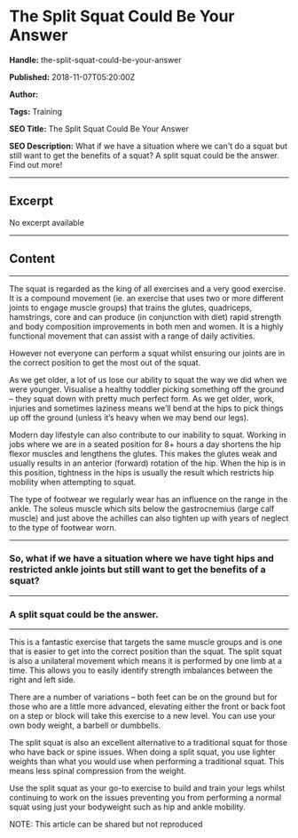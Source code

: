 # The Split Squat Could Be Your Answer

**Handle:** the-split-squat-could-be-your-answer

**Published:** 2018-11-07T05:20:00Z

**Author:**  

**Tags:** Training

**SEO Title:** The Split Squat Could Be Your Answer

**SEO Description:** What if we have a situation where we can't do a squat but still want to get the benefits of a squat? A split squat could be the answer. Find out more!

---

## Excerpt

No excerpt available

---

## Content

---

The squat is regarded as the king of all exercises and a very good exercise. It is a compound movement (ie. an exercise that uses two or more different joints to engage muscle groups) that trains the glutes, quadriceps, hamstrings, core and can produce (in conjunction with diet) rapid strength and body composition improvements in both men and women. It is a highly functional movement that can assist with a range of daily activities.

However not everyone can perform a squat whilst ensuring our joints are in the correct position to get the most out of the squat.

As we get older, a lot of us lose our ability to squat the way we did when we were younger. Visualise a healthy toddler picking something off the ground – they squat down with pretty much perfect form. As we get older, work, injuries and sometimes laziness means we’ll bend at the hips to pick things up off the ground (unless it’s heavy when we may bend our legs).

Modern day lifestyle can also contribute to our inability to squat. Working in jobs where we are in a seated position for 8+ hours a day shortens the hip flexor muscles and lengthens the glutes. This makes the glutes weak and usually results in an anterior (forward) rotation of the hip. When the hip is in this position, tightness in the hips is usually the result which restricts hip mobility when attempting to squat.

The type of footwear we regularly wear has an influence on the range in the ankle. The soleus muscle which sits below the gastrocnemius (large calf muscle) and just above the achilles can also tighten up with years of neglect to the type of footwear worn.

---

### So, what if we have a situation where we have tight hips and restricted ankle joints but still want to get the benefits of a squat?

---

### A split squat could be the answer.

---

This is a fantastic exercise that targets the same muscle groups and is one that is easier to get into the correct position than the squat. The split squat is also a unilateral movement which means it is performed by one limb at a time. This allows you to easily identify strength imbalances between the right and left side.

There are a number of variations – both feet can be on the ground but for those who are a little more advanced, elevating either the front or back foot on a step or block will take this exercise to a new level. You can use your own body weight, a barbell or dumbbells.

The split squat is also an excellent alternative to a traditional squat for those who have back or spine issues. When doing a split squat, you use lighter weights than what you would use when performing a traditional squat. This means less spinal compression from the weight.

Use the split squat as your go-to exercise to build and train your legs whilst continuing to work on the issues preventing you from performing a normal squat using just your bodyweight such as hip and ankle mobility.

NOTE: This article can be shared but not reproduced

